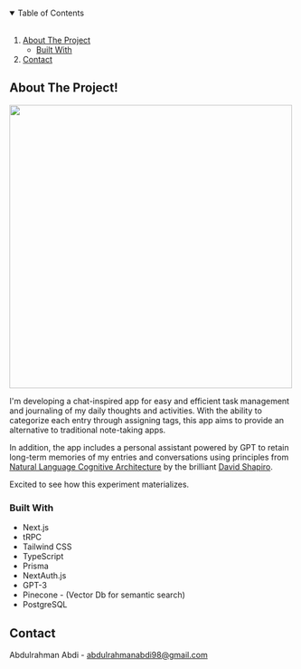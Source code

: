 <!-- TABLE OF CONTENTS -->
<br/>
<details open="open">
  <summary>Table of Contents</summary> <br/>
  <ol>
    <li>
      <a href="#about-the-project">About The Project</a>
      <ul>
        <li><a href="#built-with">Built With</a></li>
      </ul>
    </li>
    <li><a href="#contact">Contact</a></li>
  </ol>
</details>


<!-- ABOUT THE PROJECT -->
## About The Project!

<img height="500" src="https://user-images.githubusercontent.com/46926470/216976437-7faa9b89-e604-437e-95d5-1754e8f1a549.png">

I'm developing a chat-inspired app for easy and efficient task management and journaling of my daily thoughts and activities. With the ability to categorize each entry through assigning tags, this app aims to provide an alternative to traditional note-taking apps.

In addition, the app includes a personal assistant powered by GPT to retain long-term memories of my entries and conversations using principles from [Natural Language Cognitive Architecture](https://github.com/daveshap/NaturalLanguageCognitiveArchitecture) by the brilliant [David Shapiro](https://www.davidkshapiro.com). 

Excited to see how this experiment materializes.


### Built With
* Next.js
* tRPC
* Tailwind CSS
* TypeScript
* Prisma
* NextAuth.js
* GPT-3
* Pinecone - (Vector Db for semantic search)
* PostgreSQL



<!-- CONTACT -->
## Contact

Abdulrahman Abdi  - abdulrahmanabdi98@gmail.com
